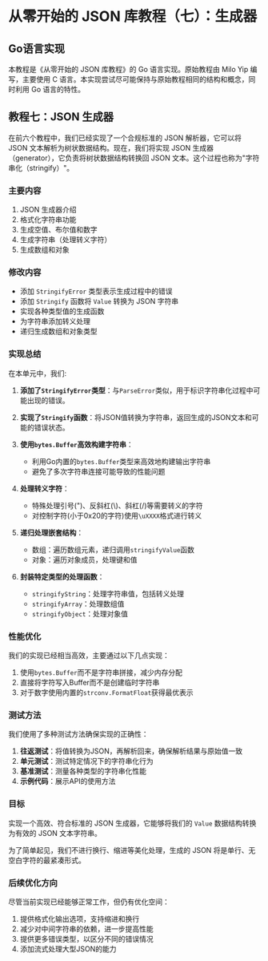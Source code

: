 # 从零开始的 JSON 库教程（七）：生成器

## Go语言实现

本教程是《从零开始的 JSON 库教程》的 Go 语言实现。原始教程由 Milo Yip 编写，主要使用 C 语言。本实现尝试尽可能保持与原始教程相同的结构和概念，同时利用 Go 语言的特性。

## 教程七：JSON 生成器

在前六个教程中，我们已经实现了一个合规标准的 JSON 解析器，它可以将 JSON 文本解析为树状数据结构。现在，我们将实现 JSON 生成器（generator），它负责将树状数据结构转换回 JSON 文本。这个过程也称为"字符串化（stringify）"。

### 主要内容

1. JSON 生成器介绍
2. 格式化字符串功能
3. 生成空值、布尔值和数字
4. 生成字符串（处理转义字符）
5. 生成数组和对象

### 修改内容

- 添加 `StringifyError` 类型表示生成过程中的错误
- 添加 `Stringify` 函数将 `Value` 转换为 JSON 字符串
- 实现各种类型值的生成函数
- 为字符串添加转义处理
- 递归生成数组和对象类型

### 实现总结

在本单元中，我们:

1. **添加了`StringifyError`类型**：与`ParseError`类似，用于标识字符串化过程中可能出现的错误。

2. **实现了`Stringify`函数**：将JSON值转换为字符串，返回生成的JSON文本和可能的错误状态。

3. **使用`bytes.Buffer`高效构建字符串**：
   - 利用Go内置的`bytes.Buffer`类型来高效地构建输出字符串
   - 避免了多次字符串连接可能导致的性能问题

4. **处理转义字符**：
   - 特殊处理引号(")、反斜杠(\\)、斜杠(/)等需要转义的字符
   - 对控制字符(小于0x20的字符)使用`\uXXXX`格式进行转义

5. **递归处理嵌套结构**：
   - 数组：遍历数组元素，递归调用`stringifyValue`函数
   - 对象：遍历对象成员，处理键和值

6. **封装特定类型的处理函数**：
   - `stringifyString`：处理字符串值，包括转义处理
   - `stringifyArray`：处理数组值
   - `stringifyObject`：处理对象值

### 性能优化

我们的实现已经相当高效，主要通过以下几点实现：

1. 使用`bytes.Buffer`而不是字符串拼接，减少内存分配
2. 直接将字符写入Buffer而不是创建临时字符串
3. 对于数字使用内置的`strconv.FormatFloat`获得最优表示

### 测试方法

我们使用了多种测试方法确保实现的正确性：

1. **往返测试**：将值转换为JSON，再解析回来，确保解析结果与原始值一致
2. **单元测试**：测试特定情况下的字符串化行为
3. **基准测试**：测量各种类型的字符串化性能
4. **示例代码**：展示API的使用方法

### 目标

实现一个高效、符合标准的 JSON 生成器，它能够将我们的 `Value` 数据结构转换为有效的 JSON 文本字符串。

为了简单起见，我们不进行换行、缩进等美化处理，生成的 JSON 将是单行、无空白字符的最紧凑形式。

### 后续优化方向

尽管当前实现已经能够正常工作，但仍有优化空间：

1. 提供格式化输出选项，支持缩进和换行
2. 减少对中间字符串的依赖，进一步提高性能
3. 提供更多错误类型，以区分不同的错误情况
4. 添加流式处理大型JSON的能力
